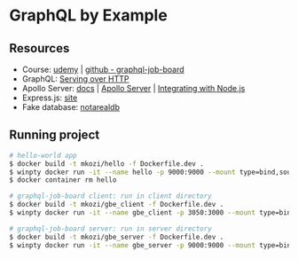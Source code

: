 # GraphQL by Example

## Resources

- Course: [udemy](https://www.udemy.com/course/graphql-by-example/) | [github - graphql-job-board](https://github.com/uptoskill/graphql-job-board)
- GraphQL: [Serving over HTTP](https://graphql.org/learn/serving-over-http/)
- Apollo Server: [docs](https://www.apollographql.com/docs/) | [Apollo Server](https://www.apollographql.com/docs/apollo-server/) | [Integrating with Node.js](https://www.apollographql.com/docs/apollo-server/integrations/middleware/)
- Express.js: [site](http://expressjs.com/)
- Fake database: [notarealdb](https://www.npmjs.com/package/notarealdb)

## Running project

```bash
# hello-world app
$ docker build -t mkozi/hello -f Dockerfile.dev .
$ winpty docker run -it --name hello -p 9000:9000 --mount type=bind,source="$(pwd)",target=/app mkozi/hello
$ docker container rm hello

# graphql-job-board client: run in client directory
$ docker build -t mkozi/gbe_client -f Dockerfile.dev .
$ winpty docker run -it --name gbe_client -p 3050:3000 --mount type=bind,source="$(pwd)",target=/app mkozi/gbe_client

# graphql-job-board server: run in server directory
$ docker build -t mkozi/gbe_server -f Dockerfile.dev .
$ winpty docker run -it --name gbe_server -p 9000:9000 --mount type=bind,source="$(pwd)",target=/app mkozi/gbe_server
```
